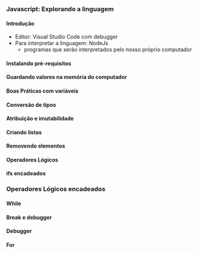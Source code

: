 ### Javascript: Explorando a linguagem

#### Introdução

- Editor: Visual Studio Code com debugger
- Para interpretar a linguagem: NodeJs
	- programas que serão interpretados pelo nosso próprio computador

#### Instalando pré-requisitos


#### Guardando valores na memória do computador


#### Boas Práticas com variáveis


#### Conversão de tipos


#### Atribuição e imutabilidade

#### Criando listas


#### Removendo elementos


#### Operadores Lógicos


#### ifs encadeados


### Operadores Lógicos encadeados

#### While


#### Break e debugger


#### Debugger


#### For
